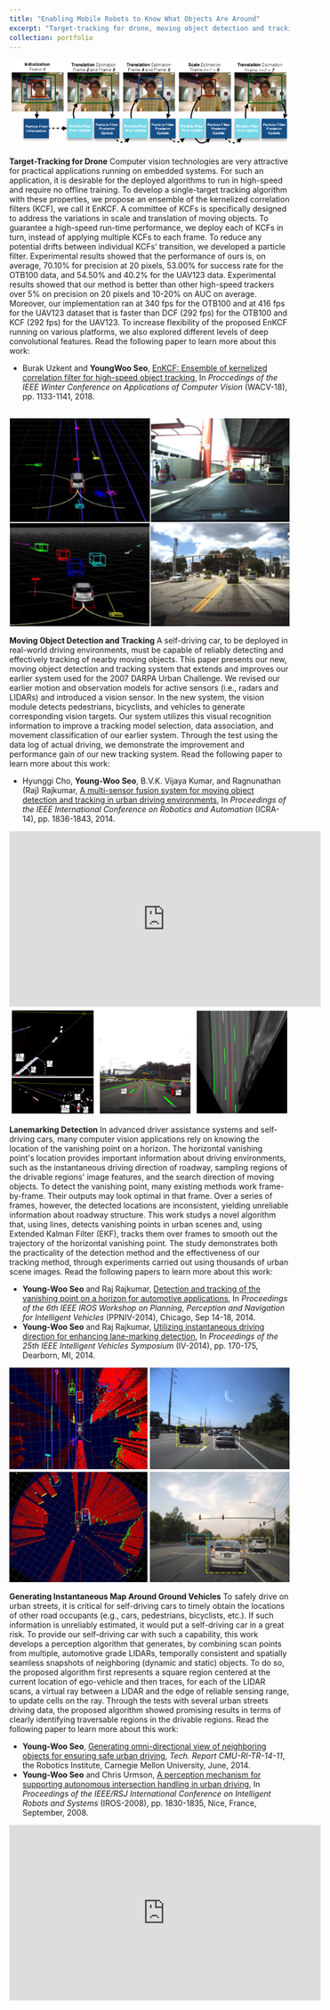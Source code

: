 ```yaml
---
title: "Enabling Mobile Robots to Know What Objects Are Around"
excerpt: "Target-tracking for drone, moving object detection and tracking, lanemarking detection, vanishing point tracking for road geometry understanding, generating instantaneous map around ground vehicles."
collection: portfolio
---
```


<img src="/images/en-kcf.png"/>

**Target-Tracking for Drone** Computer vision technologies are very attractive for practical applications running on embedded systems. For such an application, it is desirable for the deployed algorithms to run in high-speed and require no offline training. To develop a single-target tracking algorithm with these properties, we propose an ensemble of the kernelized correlation filters (KCF), we call it EnKCF. A committee of KCFs is specifically designed to address the variations in scale and translation of moving objects. To guarantee a high-speed run-time performance, we deploy each of KCFs in turn, instead of applying multiple KCFs to each frame. To reduce any potential drifts between individual KCFs’ transition, we developed a particle filter. Experimental results showed that the performance of ours is, on average, 70.10% for precision at 20 pixels, 53.00% for success rate for the OTB100 data, and 54.50% and 40.2% for the UAV123 data. Experimental results showed that our method is better than other high-speed trackers over 5% on precision on 20 pixels and 10-20% on AUC on average. Moreover, our implementation ran at 340 fps for the OTB100 and at 416 fps for the UAV123 dataset that is faster than DCF (292 fps) for the OTB100 and KCF (292 fps) for the UAV123. To increase flexibility of the proposed EnKCF running on various platforms, we also explored different levels of deep convolutional features. Read the following paper to learn more about this work: 
* Burak Uzkent and **YoungWoo Seo**, [EnKCF: Ensemble of kernelized correlation filter for high-speed object tracking](/files/enkcf.pdf), In *Proccedings of the IEEE Winter Conference on Applications of Computer Vision* (WACV-18), pp. 1133-1141, 2018.

<br>

<img src="/images/moving-object-detection-tracking.jpg"/>

**Moving Object Detection and Tracking** A self-driving car, to be deployed in real-world driving environments, must be capable of reliably detecting and effectively tracking of nearby moving objects. This paper presents our new, moving object detection and tracking system that extends and improves our earlier system used for the 2007 DARPA Urban Challenge. We revised our earlier motion and observation models for active sensors (i.e., radars and LIDARs) and introduced a vision sensor. In the new system, the vision module detects pedestrians, bicyclists, and vehicles to generate corresponding vision targets. Our system utilizes this visual recognition information to improve a tracking model selection, data association, and movement classification of our earlier system. Through the test using the data log of actual driving, we demonstrate the improvement and performance gain of our new tracking system. Read the following paper to learn more about this work:
* Hyunggi Cho, **Young-Woo Seo**, B.V.K. Vijaya Kumar, and Ragnunathan (Raj) Rajkumar, [A multi-sensor fusion system for moving object detection and tracking in urban driving environments](https://ieeexplore.ieee.org/document/6907100/), In *Proceedings of the IEEE International Conference on Robotics and Automation* (ICRA-14), pp. 1836-1843, 2014.

<iframe width="560" height="315" src="https://www.youtube.com/embed/XN4p6pqaDEU?ecver=1" frameborder="0" allow="autoplay; encrypted-media" allowfullscreen></iframe>

<br>

<img src="/images/instantaneous-driving-direction.png"/> 

**Lanemarking Detection** In advanced driver assistance systems and self-driving cars, many computer vision applications rely on knowing the location of the vanishing point on a horizon. The horizontal vanishing point's location provides important information about driving environments, such as the instantaneous driving direction of roadway, sampling regions of the drivable regions' image features, and the search direction of moving objects. To detect the vanishing point, many existing methods work frame-by-frame. Their outputs may look optimal in that frame. Over a series of frames, however, the detected locations are inconsistent, yielding unreliable information about roadway structure. This work studys a novel algorithm that, using lines, detects vanishing points in urban scenes and, using Extended Kalman Filter (EKF), tracks them over frames to smooth out the trajectory of the horizontal vanishing point. The study demonstrates both the practicality of the detection method and the effectiveness of our tracking method, through experiments carried out using thousands of urban scene images. Read the following papers to learn more about this work:
* **Young-Woo Seo** and Raj Rajkumar, [Detection and tracking of the vanishing point on a horizon for automotive applications](http://www.cs.cmu.edu/~youngwoo/doc/ppniv-14-ywseo.pdf), In *Proceedings of the 6th IEEE IROS Workshop on Planning, Perception and Navigation for Intelligent Vehicles* (PPNIV-2014), Chicago, Sep 14-18, 2014.
* **Young-Woo Seo** and Raj Rajkumar, [Utilizing instantaneous driving direction for enhancing lane-marking detection](https://ieeexplore.ieee.org/document/6856467/), In *Proceedings of the 25th IEEE Intelligent Vehicles Symposium* (IV-2014), pp. 170-175, Dearborn, MI, 2014.
 
<img src="/images/omni-view.jpg"/> 
 
<br>
 
 **Generating Instantaneous Map Around Ground Vehicles** To safely drive on urban streets, it is critical for self-driving cars to timely obtain the locations of other road occupants (e.g., cars, pedestrians, bicyclists, etc.). If such information is unreliably estimated, it would put a self-driving car in a great risk. To provide our self-driving car with such a capability, this work develops a perception algorithm that generates, by combining scan points from multiple, automotive grade LIDARs, temporally consistent and spatially seamless snapshots of neighboring (dynamic and static) objects. To do so, the proposed algorithm first represents a square region centered at the current location of ego-vehicle and then traces, for each of the LIDAR scans, a virtual ray between a LIDAR and the edge of reliable sensing range, to update cells on the ray. Through the tests with several urban streets driving data, the proposed algorithm showed promising results in terms of clearly identifying traversable regions in the drivable regions. Read the following paper to learn more about this work:
 * **Young-Woo Seo**, [Generating omni-directional view of neighboring objects for ensuring safe urban driving](https://www.ri.cmu.edu/publications/generating-omni-directional-view-of-neighboring-objects-for-ensuring-safe-urban-driving/), *Tech. Report CMU-RI-TR-14-11*, the Robotics Institute, Carnegie Mellon University, June, 2014.
 * **Young-Woo Seo** and Chris Urmson, [A perception mechanism for supporting autonomous intersection handling in urban driving](https://ieeexplore.ieee.org/document/4651162/), In *Proceedings of the IEEE/RSJ International Conference on Intelligent Robots and Systems* (IROS-2008), pp. 1830-1835, Nice, France, September, 2008.
 
 <iframe width="560" height="315" src="https://www.youtube.com/embed/ztK8lklLvLU" frameborder="0" allow="autoplay; encrypted-media" allowfullscreen></iframe>

